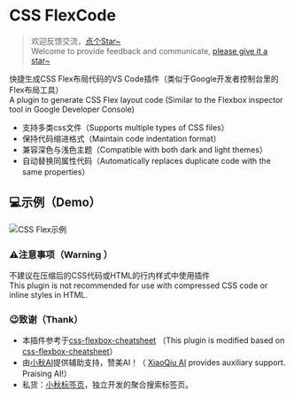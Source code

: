 # CSS FlexCode

> 欢迎反馈交流，[点个Star~](https://github.com/xutao-o/css-flex-code)   
> Welcome to provide feedback and communicate, [please give it a star~](https://github.com/xutao-o/css-flex-code)

快捷生成CSS Flex布局代码的VS Code插件（类似于Google开发者控制台里的Flex布局工具）  
A plugin to generate CSS Flex layout code  (Similar to the Flexbox inspector tool in Google Developer Console)

- 支持多类css文件（Supports multiple types of CSS files）
- 保持代码缩进格式（Maintain code indentation format）
- 兼容深色与浅色主题（Compatible with both dark and light themes）
- 自动替换同属性代码（Automatically replaces duplicate code with the same properties）
  
## 💻示例（Demo）

![CSS Flex示例](https://resource.helplook.net/docker_production/kn8ndd/article/4FZxPK/6513a49632d93.gif)

### ⚠️注意事项（Warning ）
不建议在压缩后的CSS代码或HTML的行内样式中使用插件   
This plugin is not recommended for use with compressed CSS code or inline styles in HTML.

### 😉致谢（Thank）
- 本插件参考于[css-flexbox-cheatsheet](https://github.com/dzhavat/css-flexbox-cheatsheet) （This plugin is modified based on [css-flexbox-cheatsheet](https://github.com/dzhavat/css-flexbox-cheatsheet)）
- 由[小秋AI](https://chat.xqai.net/)提供辅助支持，赞美AI！（ [XiaoQiu AI](https://chat.xqai.net/) provides auxiliary support. Praising AI!）  
- 私货：[小秋标签页](https://www.xqss.link/website)，独立开发的聚合搜索标签页。  

